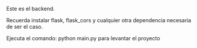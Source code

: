 Este es el backend.

Recuerda instalar flask, flask_cors y cualquier otra dependencia necesaria de ser el caso.

Ejecuta el comando: python main.py para levantar el proyecto
